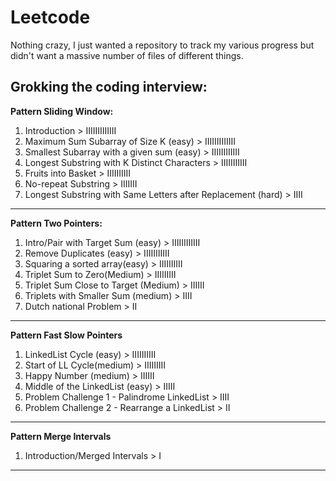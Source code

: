 # Leetcode

Nothing crazy, I just wanted a repository to track my various progress but didn't want a massive number of files of different things.

## Grokking the coding interview:

**Pattern Sliding Window:**

1. Introduction > IIIIIIIIIIIII
2. Maximum Sum Subarray of Size K (easy) > IIIIIIIIIIIII
3. Smallest Subarray with a given sum (easy) > IIIIIIIIIIII
4. Longest Substring with K Distinct Characters > IIIIIIIIIII
5. Fruits into Basket > IIIIIIIIII
6. No-repeat Substring > IIIIIII
7. Longest Substring with Same Letters after Replacement (hard) > IIII

---

**Pattern Two Pointers:**

1. Intro/Pair with Target Sum (easy) > IIIIIIIIIIII
2. Remove Duplicates (easy) > IIIIIIIIIII
3. Squaring a sorted array(easy) > IIIIIIIIII
4. Triplet Sum to Zero(Medium) > IIIIIIIII
5. Triplet Sum Close to Target (Medium) > IIIIII
6. Triplets with Smaller Sum (medium) > IIII
7. Dutch national Problem > II

---

**Pattern Fast Slow Pointers**

1. LinkedList Cycle (easy) > IIIIIIIIII
2. Start of LL Cycle(medium) > IIIIIIIII
3. Happy Number (medium) > IIIIII
4. Middle of the LinkedList (easy) > IIIII
5. Problem Challenge 1 - Palindrome LinkedList > IIII
6. Problem Challenge 2 - Rearrange a LinkedList > II

---

**Pattern Merge Intervals**

1. Introduction/Merged Intervals > I

---
